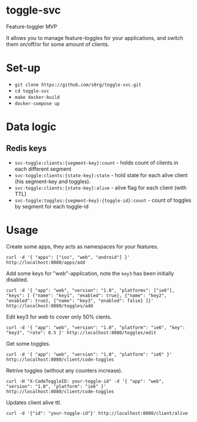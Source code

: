 # toggle-svc

 Feature-toggler MVP

 It allows you to manage feature-toggles for your applications, and switch them on/off/or for some amount of clients.

# Set-up

- `git clone https://github.com/s0rg/toggle-svc.git`
- `cd toggle-svc`
- `make docker-build`
- `docker-compose up`

# Data logic

## Redis keys

- `svc-toggle:clients:{segment-key}:count` - holds count of clients in each different segment
- `svc-toggle:clients:{state-key}:state` - hold state for each alive client (his segment-key and toggles).
- `svc-toggle:clients:{state-key}:alive` - alive flag for each client (with TTL)
- `svc-toggle:toggles:{segment-key}:{toggle-id}:count` - count of toggles by segment for each toggle-id

# Usage

Create some apps, they acts as namespaces for your features.

`curl -d '{
    "apps": ["ios", "web", "android"]
}' http://localhost:8080/apps/add`

Add some keys for "web"-application, note the `key3` has been initially disabled.

`curl -d '{
    "app": "web",
    "version": "1.0",
    "platforms": ["ie6"],
    "keys": [
        {"name": "key1", "enabled": true},
        {"name": "key2", "enabled": true},
        {"name": "key3", "enabled": false}
]}' http://localhost:8080/toggles/add`


Edit key3 for web to cover only 50% cients.

`curl -d '{
   "app": "web",
   "version": "1.0",
   "platform": "ie6",
   "key": "key3",
   "rate": 0.5
}' http://localhost:8080/toggles/edit`

Get some toggles.

`curl -d '{
    "app": "web",
    "version": "1.0",
    "platform": "ie6"
}' http://localhost:8080/client/code-toggles`

Retrive toggles (without any counters increase).

`curl -H "X-CodeToggleID: your-toggle-id" -d '{
    "app": "web",
    "version": "1.0",
    "platform": "ie6"
}' http://localhost:8080/client/code-toggles`

Updates client alive ttl.

`curl -d '{"id": "your-toggle-id"}' http://localhost:8080/client/alive`

